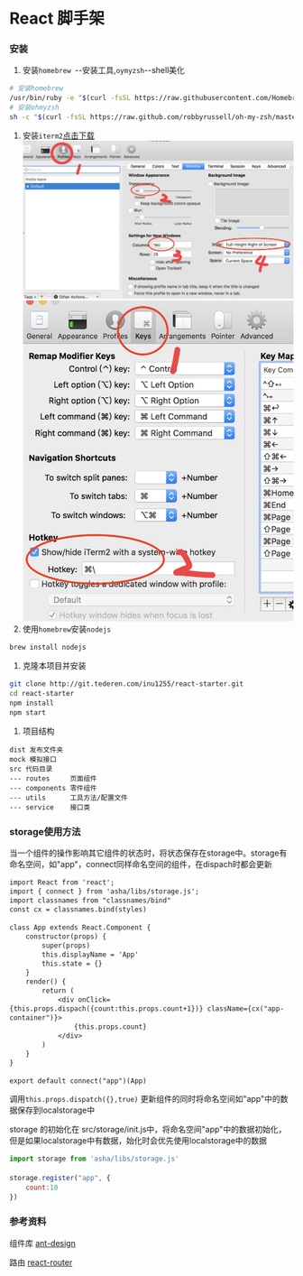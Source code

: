 # React 脚手架

### 安装

1. 安装`homebrew `--安装工具,`oymyzsh`--shell美化

``` bash
# 安装homebrew
/usr/bin/ruby -e "$(curl -fsSL https://raw.githubusercontent.com/Homebrew/install/master/install)"
# 安装ohmyzsh
sh -c "$(curl -fsSL https://raw.github.com/robbyrussell/oh-my-zsh/master/tools/install.sh)"
```

1. 安装`iterm2`[点击下载](https://iterm2.com/downloads/stable/latest)
    ![配置](./iterm.png)
    ![配置](./iterm2.png)
1. 使用`homebrew`安装`nodejs` 
``` bash
brew install nodejs
```

1. 克隆本项目并安装

``` bash
git clone http://git.tederen.com/inu1255/react-starter.git
cd react-starter
npm install
npm start
```

1. 项目结构

``` 
dist 发布文件夹
mock 模拟接口
src 代码目录
--- routes     页面组件
--- components 零件组件
--- utils      工具方法/配置文件
--- service    接口类
```

### storage使用方法

当一个组件的操作影响其它组件的状态时，将状态保存在storage中。storage有命名空间，如"app"，connect同样命名空间的组件，在dispach时都会更新
```
import React from 'react';
import { connect } from 'asha/libs/storage.js';
import classnames from "classnames/bind"
const cx = classnames.bind(styles)

class App extends React.Component {
    constructor(props) {
        super(props)
        this.displayName = 'App'
        this.state = {}
    }
    render() {
        return (
            <div onClick={this.props.dispach({count:this.props.count+1})} className={cx("app-container")}>
                {this.props.count}
            </div>
        )
    }
}

export default connect("app")(App)

```
调用`this.props.dispatch({},true)` 更新组件的同时将命名空间如"app"中的数据保存到localstorage中


storage 的初始化在 src/storage/init.js中，将命名空间"app"中的数据初始化，但是如果localstorage中有数据，始化时会优先使用localstorage中的数据
``` javascript
import storage from 'asha/libs/storage.js'

storage.register("app", {
    count:10
})
```

### 参考资料

组件库 [ant-design](https://ant.design/docs/react/introduce-cn)

路由 [react-router](https://github.com/ReactTraining/react-router)